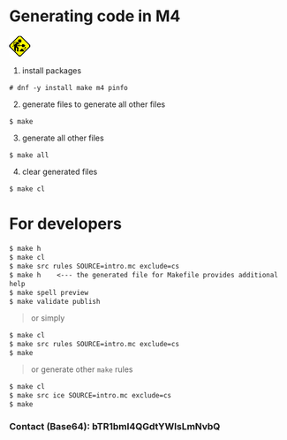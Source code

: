 # Generating code in M4
[![unfinished](img/unfinished.gif "The project is under development, anything can change!")](#generating-code-in-m4)
1. install packages
```
# dnf -y install make m4 pinfo
```
2. generate files to generate all other files
```
$ make
```
3. generate all other files
```
$ make all
```
4. clear generated files
```
$ make cl
```
# For developers
```
$ make h
$ make cl
$ make src rules SOURCE=intro.mc exclude=cs
$ make h	<--- the generated file for Makefile provides additional help
$ make spell preview
$ make validate publish
```
> or simply
```
$ make cl
$ make src rules SOURCE=intro.mc exclude=cs
$ make
```
> or generate other `make` rules
```
$ make cl
$ make src ice SOURCE=intro.mc exclude=cs
$ make
```
### Contact (Base64): bTR1bml4QGdtYWlsLmNvbQ
